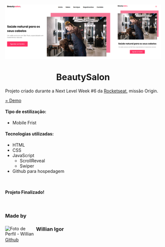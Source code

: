 <img src="assets/img/banner.png" alt="Beautysalon - Banner">

<h1 align="center">BeautySalon</h1>

<p>Projeto criado durante a Next Level Week #6 da <a href="https://www.rocketseat.com.br/">Rocketseat</a>, missão Origin.</p>

[= Demo](https://yellowmoonastronaut.github.io/BeautySalon/)


#### Tipo de estilização:
- Mobile Frist
#### Tecnologias utilizadas:
- HTML
- CSS
- JavaScript
    - ScrollReveal
    - Swiper
- Github para hospedagem

<br>

#### Projeto Finalizado!

<br>

### Made by
<div>
    <img align="left" width="100px" src="https://avatars.githubusercontent.com/u/85208822?v=4" alt="Foto de Perfil - Willian" class="profile-photo">
    <div>
        <h3>Willian Igor</h3>
        <a href="https://github.com/Willianprof" target="_blank">Github</a>
    </div>
</div>
